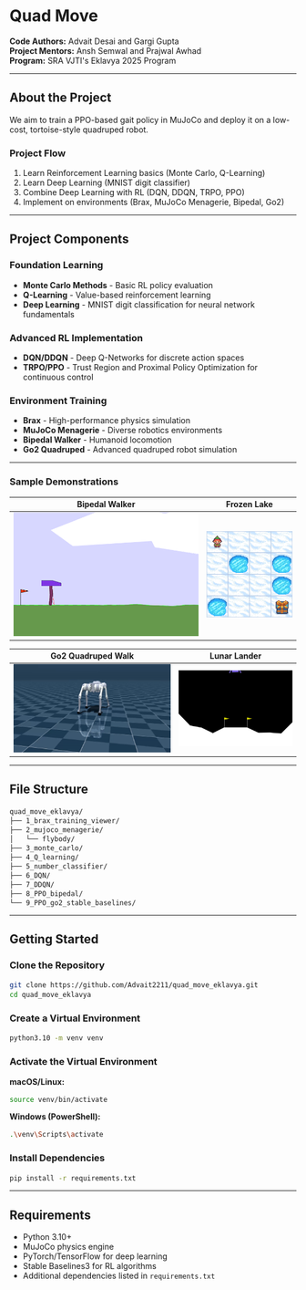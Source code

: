 # Quad Move

**Code Authors:** Advait Desai and Gargi Gupta  
**Project Mentors:** Ansh Semwal and Prajwal Awhad  
**Program:** SRA VJTI's Eklavya 2025 Program

---

## About the Project

We aim to train a PPO-based gait policy in MuJoCo and deploy it on a low-cost, tortoise-style quadruped robot.

### Project Flow

1. Learn Reinforcement Learning basics (Monte Carlo, Q-Learning)
2. Learn Deep Learning (MNIST digit classifier)
3. Combine Deep Learning with RL (DQN, DDQN, TRPO, PPO)
4. Implement on environments (Brax, MuJoCo Menagerie, Bipedal, Go2)

---

## Project Components

### Foundation Learning
- **Monte Carlo Methods** - Basic RL policy evaluation
- **Q-Learning** - Value-based reinforcement learning
- **Deep Learning** - MNIST digit classification for neural network fundamentals

### Advanced RL Implementation
- **DQN/DDQN** - Deep Q-Networks for discrete action spaces
- **TRPO/PPO** - Trust Region and Proximal Policy Optimization for continuous control

### Environment Training
- **Brax** - High-performance physics simulation
- **MuJoCo Menagerie** - Diverse robotics environments
- **Bipedal Walker** - Humanoid locomotion
- **Go2 Quadruped** - Advanced quadruped robot simulation

---

### Sample Demonstrations

| Bipedal Walker                      | Frozen Lake                       |
|:-----------------------------------:|:---------------------------------:|
| ![Bipedal Walker](pre_gifs/bipedal_walker.gif) | ![Frozen Lake](pre_gifs/frozen_lake.gif) |

| Go2 Quadruped Walk                  | Lunar Lander                      |
|:-----------------------------------:|:---------------------------------:|
| ![Go2 Walk](pre_gifs/go2_walk.gif)  | ![Lunar Lander](pre_gifs/lunar_lander.gif) |

---


## File Structure

```
quad_move_eklavya/
├── 1_brax_training_viewer/
├── 2_mujoco_menagerie/
│   └── flybody/
├── 3_monte_carlo/
├── 4_Q_learning/
├── 5_number_classifier/
├── 6_DQN/
├── 7_DDQN/
├── 8_PPO_bipedal/
└── 9_PPO_go2_stable_baselines/
```

---

## Getting Started

### Clone the Repository

```bash
git clone https://github.com/Advait2211/quad_move_eklavya.git
cd quad_move_eklavya
```

### Create a Virtual Environment

```bash
python3.10 -m venv venv
```

### Activate the Virtual Environment

**macOS/Linux:**
```bash
source venv/bin/activate
```

**Windows (PowerShell):**
```bash
.\venv\Scripts\activate
```

### Install Dependencies

```bash
pip install -r requirements.txt
```

---

## Requirements

- Python 3.10+
- MuJoCo physics engine
- PyTorch/TensorFlow for deep learning
- Stable Baselines3 for RL algorithms
- Additional dependencies listed in `requirements.txt`